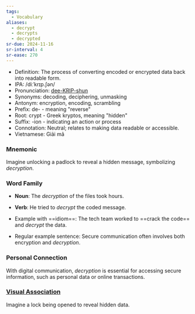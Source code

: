 ```yaml
---
tags:
  - Vocabulary
aliases:
  - decrypt
  - decrypts
  - decrypted
sr-due: 2024-11-16
sr-interval: 4
sr-ease: 270
---
```


- Definition: The process of converting encoded or encrypted data back into readable form.
- IPA: /diːˈkrɪp.ʃən/
- Pronunciation: [dee-KRIP-shun](https://www.google.com/search?q=how+to+pronounce+decryption)
- Synonyms: decoding, deciphering, unmasking
- Antonym: encryption, encoding, scrambling
- Prefix: de- - meaning "reverse"
- Root: crypt - Greek kryptos, meaning "hidden"
- Suffix: -ion - indicating an action or process
- Connotation: Neutral; relates to making data readable or accessible.
- Vietnamese: Giải mã

### Mnemonic

Imagine unlocking a padlock to reveal a hidden message, symbolizing *decryption*.

### Word Family

- **Noun**: The *decryption* of the files took hours.
- **Verb**: He tried to *decrypt* the coded message.

- Example with ==idiom==: The tech team worked to ==crack the code== and *decrypt* the data.
- Regular example sentence: Secure communication often involves both encryption and *decryption*.

### Personal Connection

With digital communication, *decryption* is essential for accessing secure information, such as personal data or online transactions.

### [Visual Association](https://www.google.com/search?tbm=isch&q=decryption)

Imagine a lock being opened to reveal hidden data.
